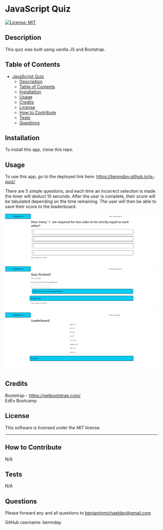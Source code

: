 # JavaScript Quiz

[![License: MIT](https://img.shields.io/badge/License-MIT-yellow.svg)](https://opensource.org/licenses/MIT)

## Description

This quiz was built using vanilla JS and Bootstrap.

## Table of Contents

- [JavaScript Quiz](#javascript-quiz)
  - [Description](#description)
  - [Table of Contents](#table-of-contents)
  - [Installation](#installation)
  - [Usage](#usage)
  - [Credits](#credits)
  - [License](#license)
  - [How to Contribute](#how-to-contribute)
  - [Tests](#tests)
  - [Questions](#questions)

## Installation

To install this app, clone this repo.

## Usage

To use this app, go to the deployed link here: https://benmday.github.io/js-quiz/

There are 5 simple questions, and each time an incorrect selection is made the timer will deduct 10 seconds. After the user is complete, their score will be tabulated depending on the time remaining. The user will then be able to save their score to the leaderboard.

<p align="center">
    <img src="assets/images/quiz-question.png" alt="Quiz main page" />
    <img src="assets/images/quiz-done.png" alt="Finished quiz" />
    <img src="assets/images/leaderboard.png" alt="Quiz leaderboard" />
</p>
  
## Credits
  
Bootstrap - https://getbootstrap.com/
<br/>EdEx Bootcamp

## License

This software is licensed under the MIT license.

---

## How to Contribute

N/A

## Tests

N/A

## Questions

Please forward any and all questions to benjaminmichaelday@gmail.com

GitHub username: benmday
